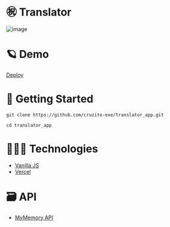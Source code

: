 # ㊗️ Translator

![image](https://user-images.githubusercontent.com/54298536/218522131-53ce8192-156b-44fe-b108-9e7d44e24f9b.png)


# 🪐 Demo

[Deploy](https://translator-app-cruzito-exe.vercel.app/)

# 🏴 Getting Started

```
git clone https://github.com/cruzito-exe/translator_app.git
```
```
cd translator_app
```

# 🧑🏻‍💻 Technologies

- [Vanilla JS](https://developer.mozilla.org/es/docs/Web/JavaScript)
- [Vercel](https://vercel.com/dashboard)

# 🗃️ API

- [MyMemory API](https://mymemory.translated.net/doc/spec.php)
